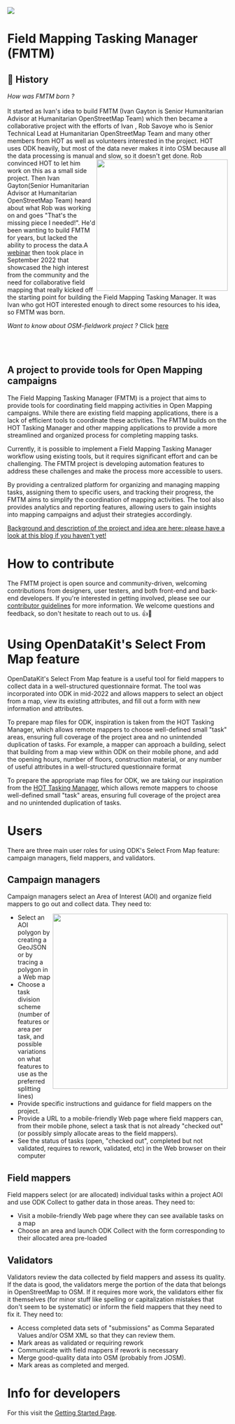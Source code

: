 ![](images/hot_logo.png)

# Field Mapping Tasking Manager (FMTM)

## :open_book: History 
_How was FMTM born ?_
<br>
<br>
It started as Ivan's idea to build FMTM (Ivan Gayton is Senior Humanitarian Advisor at Humanitarian OpenStreetMap Team) which then became a collaborative project with the efforts of Ivan , Rob Savoye who is Senior Technical Lead at Humanitarian OpenStreetMap Team and many other members from HOT as well as volunteers interested in the project. 
HOT uses ODK heavily, but most of the data never makes it into OSM because all the data processing is manual and slow, so it doesn't get done.<img align="right" width="300px" src="https://github.com/hotosm/osm-fieldwork/assets/97789856/afc791c7-6cc9-4496-aa93-ab02733f30b8"/> 
Rob convinced HOT to let him work on this as a small side project. Then Ivan Gayton(Senior Humanitarian Advisor at Humanitarian OpenStreetMap Team) heard about what Rob was working on and goes "That's the missing piece I needed!". He'd been wanting to build FMTM for years, but lacked the ability to process the data.A [webinar](https://www.youtube.com/watch?v=GiLKRZpbtrc&ab_channel=HumanitarianOpenStreetMapTeam) then took place in September 2022 that showcased the high interest from the community and the need for collaborative field mapping that really kicked off the starting point for building the Field Mapping Tasking Manager. It was Ivan who got HOT interested enough to direct some resources to his idea, so FMTM was born.
<!-- <img align="left" width="300px" src="https://github.com/hotosm/osm-fieldwork/assets/97789856/afc791c7-6cc9-4496-aa93-ab02733f30b8"/> -->
_Want to know about OSM-fieldwork project ?_ Click [here](https://github.com/hotosm/osm-fieldwork/wiki) 
<br>
<br>
<br>
<br>
## A project to provide tools for Open Mapping campaigns

The Field Mapping Tasking Manager (FMTM) is a project that aims to provide tools for coordinating field mapping activities in Open Mapping campaigns. While there are existing field mapping applications, there is a lack of efficient tools to coordinate these activities. The FMTM builds on the HOT Tasking Manager and other mapping applications to provide a more streamlined and organized process for completing mapping tasks.

Currently, it is possible to implement a Field Mapping Tasking Manager workflow using existing tools, but it requires significant effort and can be challenging. The FMTM project is developing automation features to address these challenges and make the process more accessible to users.

By providing a centralized platform for organizing and managing mapping tasks, assigning them to specific users, and tracking their progress, the FMTM aims to simplify the coordination of mapping activities. The tool also provides analytics and reporting features, allowing users to gain insights into mapping campaigns and adjust their strategies accordingly.

[Background and description of the project and idea are here: please have a look at this blog if you haven't yet!](https://www.hotosm.org/updates/field-mapping-is-the-future-a-tasking-manager-workflow-using-odk/)

# How to contribute

The FMTM project is open source and community-driven, welcoming contributions from designers, user testers, and both front-end and back-end developers. If you're interested in getting involved, please see our [contributor guidelines](https://github.com/hotosm/fmtm/blob/main/CONTRIBUTING.md) for more information. We welcome questions and feedback, so don't hesitate to reach out to us. 👍🎉

# Using OpenDataKit's Select From Map feature

OpenDataKit's Select From Map feature is a useful tool for field mappers to collect data in a well-structured questionnaire format. The tool was incorporated into ODK in mid-2022 and allows mappers to select an object from a map, view its existing attributes, and fill out a form with new information and attributes.

To prepare map files for ODK, inspiration is taken from the HOT Tasking Manager, which allows remote mappers to choose well-defined small "task" areas, ensuring full coverage of the project area and no unintended duplication of tasks. For example, a mapper can approach a building, select that building from a map view within ODK on their mobile phone, and add the opening hours, number of floors, construction material, or any number of useful attributes in a well-structured questionnaire format

<!-- <img src="https://github.com/hotosm/fmtm/blob/main/images/ODK_Select_one_from_file_map_screenshot.jpg?raw=true"  width=800 height= 800> -->

To prepare the appropriate map files for ODK, we are taking our inspiration from the [HOT Tasking Manager](https://tasks.hotosm.org/), which allows remote mappers to choose well-defined small "task" areas, ensuring full coverage of the project area and no unintended duplication of tasks.

<!-- <img src="https://github.com/hotosm/fmtm/blob/main/images/HOT_TM_task_selection_screenshot.jpg?raw=true"  width=800 height= 800> -->

# Users

There are three main user roles for using ODK's Select From Map feature: campaign managers, field mappers, and validators.

## Campaign managers

Campaign managers select an Area of Interest (AOI) and organize field mappers to go out and collect data. They need to:

<img align="right" width="400px" src="https://github.com/hotosm/fmtm/assets/97789856/9343a4bc-462c-44af-af93-8a67907837b3"/> 

- Select an AOI polygon by creating a GeoJSON or by tracing a polygon in a Web map
- Choose a task division scheme (number of features or area per task, and possible variations on what features to use as the preferred splitting lines)
- Provide specific instructions and guidance for field mappers on the project.
- Provide a URL to a mobile-friendly Web page where field mappers can, from their mobile phone, select a task that is not already "checked out" (or possibly simply allocate areas to the field mappers).
- See the status of tasks (open, "checked out", completed but not validated, requires to rework, validated, etc) in the Web browser on their computer



## Field mappers

Field mappers select (or are allocated) individual tasks within a project AOI and use ODK Collect to gather data in those areas. They need to:

- Visit a mobile-friendly Web page where they can see available tasks on a map
- Choose an area and launch ODK Collect with the form corresponding to their allocated area pre-loaded



## Validators

Validators review the data collected by field mappers and assess its quality. If the data is good, the validators merge the portion of the data that belongs in OpenStreetMap to OSM. If it requires more work, the validators either fix it themselves (for minor stuff like spelling or capitalization mistakes that don't seem to be systematic) or inform the field mappers that they need to fix it. They need to:

- Access completed data sets of "submissions" as Comma Separated Values and/or OSM XML so that they can review them.
- Mark areas as validated or requiring rework
- Communicate with field mappers if rework is necessary
- Merge good-quality data into OSM (probably from JOSM).
- Mark areas as completed and merged.

# Info for developers

For this visit the [Getting Started Page](https://github.com/hotosm/fmtm/wiki/DEV-1.-Getting-Started).





